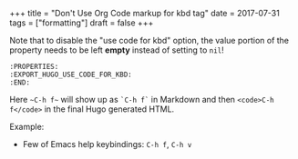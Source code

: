 +++
title = "Don't Use Org Code markup for kbd tag"
date = 2017-07-31
tags = ["formatting"]
draft = false
+++

Note that to disable the "use code for kbd" option, the value portion
of the property needs to be left **empty** instead of setting to `nil`!

```text
:PROPERTIES:
:EXPORT_HUGO_USE_CODE_FOR_KBD:
:END:
```

Here `~C-h f~` will show up as `` `C-h f` `` in Markdown and then
`<code>C-h f</code>` in the final Hugo generated HTML.

Example:

-   Few of Emacs help keybindings: `C-h f`, `C-h v`

